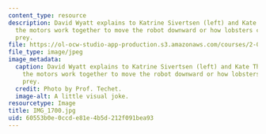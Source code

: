 ```yaml
---
content_type: resource
description: David Wyatt explains to Katrine Sivertsen (left) and Kate Thompson how
  the motors work together to move the robot downward or how lobsters catch their
  prey.
file: https://ol-ocw-studio-app-production.s3.amazonaws.com/courses/2-011-introduction-to-ocean-science-and-engineering-spring-2006/60553b0e0ccde81e4b5d212f091bea93_IMG_1700.jpg
file_type: image/jpeg
image_metadata:
  caption: David Wyatt explains to Katrine Sivertsen (left) and Kate Thompson how
    the motors work together to move the robot downward or how lobsters catch their
    prey.
  credit: Photo by Prof. Techet.
  image-alt: A little visual joke.
resourcetype: Image
title: IMG_1700.jpg
uid: 60553b0e-0ccd-e81e-4b5d-212f091bea93
---
```


